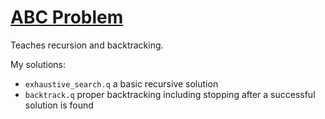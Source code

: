 # [ABC Problem](https://code.kx.com/q/learn/pb/abc-problem/)
Teaches recursion and backtracking.

My solutions:
- `exhaustive_search.q` a basic recursive solution 
- `backtrack.q` proper backtracking including stopping after a successful solution is found
